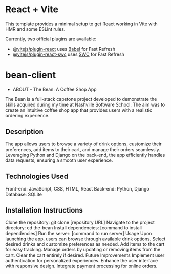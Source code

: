 # React + Vite

This template provides a minimal setup to get React working in Vite with HMR and some ESLint rules.

Currently, two official plugins are available:

- [@vitejs/plugin-react](https://github.com/vitejs/vite-plugin-react/blob/main/packages/plugin-react/README.md) uses [Babel](https://babeljs.io/) for Fast Refresh
- [@vitejs/plugin-react-swc](https://github.com/vitejs/vite-plugin-react-swc) uses [SWC](https://swc.rs/) for Fast Refresh
# bean-client

  - ABOUT - 
  The Bean: A Coffee Shop App

The Bean is a full-stack capstone project developed to demonstrate the skills acquired during my time at Nashville Software School. The aim was to create an intuitive coffee shop app that provides users with a realistic ordering experience.

## Description
The app allows users to browse a variety of drink options, customize their preferences, add items to their cart, and manage their orders seamlessly. Leveraging Python and Django on the back-end, the app efficiently handles data requests, ensuring a smooth user experience.

## Technologies Used
Front-end: JavaScript, CSS, HTML, React
Back-end: Python, Django
Database: SQLite


## Installation Instructions
Clone the repository: git clone [repository URL]
Navigate to the project directory: cd the-bean
Install dependencies: [command to install dependencies]
Run the server: [command to run server]
Usage
Upon launching the app, users can browse through available drink options.
Select desired drinks and customize preferences as needed.
Add items to the cart for easy tracking.
Manage orders by updating or removing items from the cart.
Clear the cart entirely if desired.
Future Improvements
Implement user authentication for personalized experiences.
Enhance the user interface with responsive design.
Integrate payment processing for online orders.
